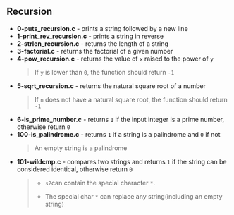 ## Recursion
- **0-puts_recursion.c** - prints a string followed by a new line
- **1-print_rev_recursion.c** - prints a string in reverse
- **2-strlen_recursion.c** - returns the length of a string
- **3-factorial.c** - returns the factorial of a given number
- **4-pow_recursion.c** - returns the value of `x` raised to the power of `y`
    > If `y` is lower than `0`, the function should return `-1`
- **5-sqrt_recursion.c** - returns the natural square root of a number
    > If `n` does not have a natural square root, the function should return `-1`
- **6-is_prime_number.c** - returns `1` if the input integer is a prime number, otherwise return `0`
- **100-is_palindrome.c** - returns `1` if a string is a palindrome and `0` if not
    > An empty string is a palindrome
- **101-wildcmp.c** - compares two strings and returns `1` if the string can be considered identical, otherwise return `0`
    > * `s2`can contain the special character `*`.
    > - The special char `*` can replace any string(including an empty string)

